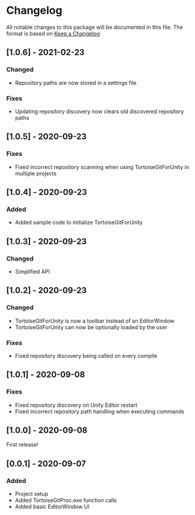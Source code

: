 # Changelog
All notable changes to this package will be documented in this file. The format is based on [Keep a Changelog](http://keepachangelog.com/en/1.0.0/)

## [1.0.6] - 2021-02-23
### Changed
- Repository paths are now stored in a settings file
### Fixes
- Updating repository discovery now clears old discovered repository paths

## [1.0.5] - 2020-09-23
### Fixes
- Fixed incorrect repository scanning when using TortoiseGitForUnity in multiple projects

## [1.0.4] - 2020-09-23
### Added
- Added sample code to initialize TortoiseGitForUnity

## [1.0.3] - 2020-09-23
### Changed
- Simplified API

## [1.0.2] - 2020-09-23
### Changed
- TortoiseGitForUnity is now a toolbar instead of an EditorWindow
- TortoiseGitForUnity can now be optionally loaded by the user
### Fixes
- Fixed repository discovery being called on every compile

## [1.0.1] - 2020-09-08
### Fixes
- Fixed repository discovery on Unity Editor restart
- Fixed incorrect repository path handling when executing commands

## [1.0.0] - 2020-09-08
First release!

## [0.0.1] - 2020-09-07
### Added
- Project setup
- Added TortoiseGitProc.exe function calls
- Added basic EditorWindow UI
